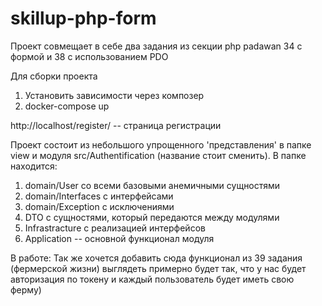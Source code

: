# skillup-php-form

Проект совмещает в себе два задания из секции php padawan
 34 с формой и 38 с использованием PDO

Для сборки проекта 
1. Установить зависимости через композер
2. docker-compose up

http://localhost/register/ -- страница регистрации

Проект состоит из небольшого упрощенного 'представления' в папке view
и модуля src/Authentification (название стоит сменить). 
В папке находится: 
1. domain/User со всеми базовыми анемичными сущностями 
2. domain/Interfaces с интерфейсами
3. domain/Exception с исключениями
4. DTO с сущностями, который передаются между модулями
5. Infrastracture с реализацией интерфейсов
6. Application -- основной функционал модуля

В работе:
 Так же хочется добавить сюда функционал из 39 задания (фермерской жизни)
 выглядеть примерно будет так, что у нас будет авторизация по токену и каждый пользователь будет иметь свою ферму)
 
